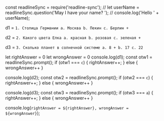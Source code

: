 const readlineSync = require('readline-sync');
// let userName = readlineSync.question('May I have your name? ');
// console.log('Hello ' + userName);

d1 = `1. Столица Германии
a. Москва
b. Пекин
c. Берлин +`

d2 = `2. Какого цвета Елка
a. красная
b. розовая
c. зеленая +`

d3 = `3. Сколько планет в солнечной системе
a. 8 +
b. 17
c. 22`

let rightAnswer = 0
let wrongAnswer = 0
console.log(d1);
const otw1 = readlineSync.prompt();
if (otw1 === `c`) {
	rightAnswer++;
}
else {
	wrongAnswer++
}

 
console.log(d2);
const otw2 = readlineSync.prompt();
if (otw2 === `c`) {
	rightAnswer++;
}
else {
	wrongAnswer++
}

 
console.log(d3);
const otw3 = readlineSync.prompt();
if (otw3 === `a`) {
	rightAnswer++;
}
else {
	wrongAnswer++
}

console.log(`rightAnswer = ${rightAnswer}, wrongAnswer = ${wrongAnswer}`);
